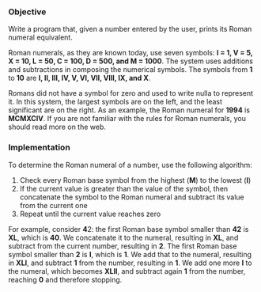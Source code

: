 ### Objective

Write a program that, given a number entered by the user, prints its Roman numeral equivalent. 

Roman numerals, as they are known today, use seven symbols: **I = 1, V = 5, X = 10, L = 50, C = 100, D = 500, and M = 1000**. The system uses additions and subtractions in composing the numerical symbols. The symbols from **1** to **10** are **I, II, III, IV, V, VI, VII, VIII, IX, and X**. 

Romans did not have a symbol for zero and used to write nulla to represent it. In this system, the largest symbols are on the left, and the least significant are on the right. As an example, the Roman numeral for **1994** is **MCMXCIV**. If you are not familiar with the rules for Roman numerals, you should read more on the web.

### Implementation
To determine the Roman numeral of a number, use the following algorithm:

1. Check every Roman base symbol from the highest (**M**) to the lowest (**I**)
2. If the current value is greater than the value of the symbol, then concatenate the symbol to the Roman numeral and subtract its value from the current one
3. Repeat until the current value reaches zero


For example, consider **4**2: the first Roman base symbol smaller than **42** is **XL**, which is **40**. We concatenate it to the numeral, resulting in **XL**, and subtract from the current number, resulting in **2**. The first Roman base symbol smaller than **2** is **I**, which is **1**. We add that to the numeral, resulting in **XLI**, and subtract **1** from the number, resulting in **1**. We add one more **I** to the numeral, which becomes **XLII**, and subtract again **1** from the number, reaching **0** and therefore stopping.
